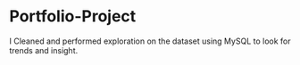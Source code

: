 # Portfolio-Project
I Cleaned and performed exploration on the dataset using MySQL to look for trends and insight.
